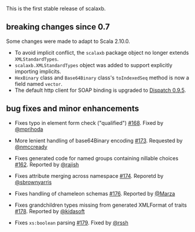 This is the first stable release of scalaxb.

## breaking changes since 0.7

Some changes were made to adapt to Scala 2.10.0.

- To avoid implicit conflict, the `scalaxb` package object no longer extends `XMLStandardTypes`.
- `scalaxb.XMLStandardTypes` object was added to support explicitly importing implicits.
- `HexBinary` class and `Base64Binary` class's `toIndexedSeq` method is now a field named `vector`.
- The default http client for SOAP binding is upgraded to [Dispatch 0.9.5](http://dispatch.databinder.net/).

## bug fixes and minor enhancements

- Fixes typo in element form check ("qualified") [#168][168]. Fixed by [@mprihoda][@mprihoda]
- More lenient handling of base64Binary encoding [#173][173]. Requested by [@nmccready][@nmccready]
- Fixes generated code for named groups containing nillable choices [#162][162]. Reported by [@rajish][@rajish]
- Fixes attribute merging across namespace [#174][174]. Reporetd by [@sbrownyarris][@sbrownyarris]
- Fixes handling of chameleon schemas [#176][176]. Reported by [@Marza][@Marza]
- Fixes grandchildren types missing from generated XMLFormat of traits [#178][178]. Reported by [@kidasoft][@kidasoft]
- Fixes `xs:boolean` parsing [#179][179]. Fixed by [@rssh][@rssh]

  [162]: https://github.com/eed3si9n/scalaxb/pull/162
  [168]: https://github.com/eed3si9n/scalaxb/pull/168
  [173]: https://github.com/eed3si9n/scalaxb/issues/173
  [174]: https://github.com/eed3si9n/scalaxb/issues/174
  [176]: https://github.com/eed3si9n/scalaxb/issues/176
  [178]: https://github.com/eed3si9n/scalaxb/issues/178
  [179]: https://github.com/eed3si9n/scalaxb/issues/179
  [@rajish]: https://github.com/rajish
  [@mprihoda]: https://github.com/mprihoda
  [@nmccready]: https://github.com/nmccready
  [@sbrownyarris]: https://github.com/sbrownyarris
  [@Marza]: https://github.com/Marza
  [@kidasoft]: https://github.com/kidasoft
  [@rssh]: https://github.com/rssh
